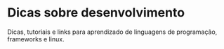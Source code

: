 Dicas sobre desenvolvimento
==========

Dicas, tutoriais e links para aprendizado de linguagens de programação, frameworks e linux.